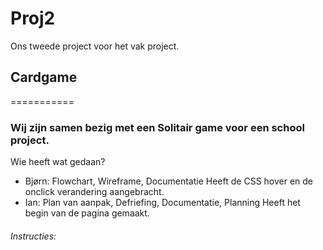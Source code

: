 # Proj2
Ons tweede project voor het vak project.
## Cardgame
===========

### Wij zijn samen bezig met een Solitair game voor een school project.

Wie heeft wat gedaan?
 - Bjørn: Flowchart, Wireframe, Documentatie
          Heeft de CSS hover en de onclick verandering aangebracht.
 - Ian: Plan van aanpak, Defriefing, Documentatie, Planning
        Heeft het begin van de pagina gemaakt.
 
 
 
 ###### Instructies:
